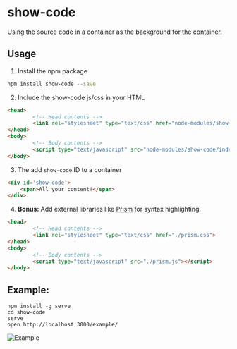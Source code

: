 # show-code
Using the source code in a container as the background for the container.

## Usage

1. Install the npm package
```bash
npm install show-code --save
```

2. Include the show-code js/css in your HTML
```html
<head>
        <!-- Head contents -->
        <link rel="stylesheet" type="text/css" href="node-modules/show-code/stylesheet.css">
</head>
<body>
        <!-- Body contents -->
        <script type="text/javascript" src="node-modules/show-code/index.js"></script>
</body>
```

3. The add `show-code` ID to a container
```html
<div id='show-code'>
    <span>All your content!</span>
</div>
```

4. **Bonus:** Add external libraries like [Prism](http://prismjs.com/index.html) for syntax highlighting.
```html
<head>
        <!-- Head contents -->
        <link rel="stylesheet" type="text/css" href="./prism.css">
</head>
<body>
        <!-- Body contents -->
        <script type="text/javascript" src="./prism.js"></script>
</body>
```

## Example:
```
npm install -g serve
cd show-code
serve
open http://localhost:3000/example/
```

![Example](https://raw.githubusercontent.com/haroldtreen/show-code/master/example/example.png)
